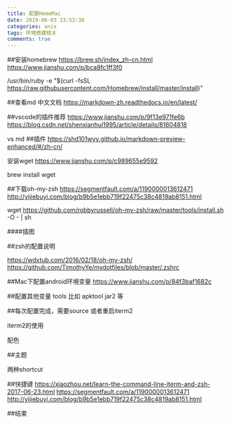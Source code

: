 ```yaml
---
title: 配置HomeMac
date: 2019-06-03 23:53:38
categories: unix
tags: 环境搭建相关
comments: true
---
```


##安装homebrew
https://brew.sh/index_zh-cn.html
https://www.jianshu.com/p/bca8fc1ff3f0


/usr/bin/ruby -e "$(curl -fsSL https://raw.githubusercontent.com/Homebrew/install/master/install)"


##查看md 中文文档
https://markdown-zh.readthedocs.io/en/latest/


##vscode的插件推荐
https://www.jianshu.com/p/9f13e971fe6b
https://blog.csdn.net/shenxianhui1995/article/details/81604818


vs md
##插件
https://shd101wyy.github.io/markdown-preview-enhanced/#/zh-cn/



安装wget
https://www.jianshu.com/p/c989655e9592

brew install wget


##下载oh-my-zsh
https://segmentfault.com/a/1190000013612471
http://yijiebuyi.com/blog/b9b5e1ebb719f22475c38c4819ab8151.html

wget https://github.com/robbyrussell/oh-my-zsh/raw/master/tools/install.sh -O - | sh


####插图


##zsh的配置说明

https://wdxtub.com/2016/02/18/oh-my-zsh/
https://github.com/TimothyYe/mydotfiles/blob/master/.zshrc

##Mac下配置android环境变量
https://www.jianshu.com/p/84f3baf1682c

##配置其他变量
tools 比如 apktool   jar2 等


##每次配置完成，需要source 或者重启iterm2

iterm2的使用

配色 

##主题

两种shortcut

##快捷键
https://xiaozhou.net/learn-the-command-line-iterm-and-zsh-2017-06-23.html
https://segmentfault.com/a/1190000013612471
http://yijiebuyi.com/blog/b9b5e1ebb719f22475c38c4819ab8151.html

##结束





